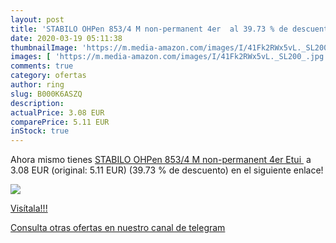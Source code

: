 ```yaml
---
layout: post
title: 'STABILO OHPen 853/4 M non-permanent 4er  al 39.73 % de descuento'
date: 2020-03-19 05:11:38
thumbnailImage: 'https://m.media-amazon.com/images/I/41Fk2RWx5vL._SL200_.jpg'
images: [ 'https://m.media-amazon.com/images/I/41Fk2RWx5vL._SL200_.jpg' ]
comments: true
category: ofertas
author: ring
slug: B000K6ASZQ
description:
actualPrice: 3.08 EUR
comparePrice: 5.11 EUR
inStock: true
---
```


Ahora mismo tienes [STABILO OHPen 853/4 M non-permanent 4er Etui ](https://www.amazon.com/dp/B000K6ASZQ/?tag=redken08-20) a 3.08 EUR (original: 5.11 EUR) (39.73 %  de descuento) en el siguiente enlace!

[![](https://m.media-amazon.com/images/I/41Fk2RWx5vL._SL200_.jpg)](https://www.amazon.com/dp/B000K6ASZQ/?tag=redken08-20)

[Visítala!!!](https://www.amazon.com/dp/B000K6ASZQ/?tag=redken08-20)

[Consulta otras ofertas en nuestro canal de telegram](https://t.me/s/ofertas25)
